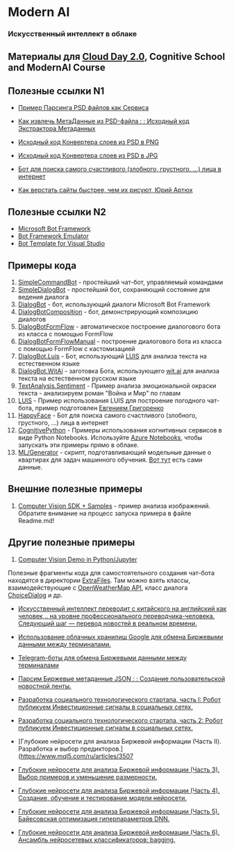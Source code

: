 ﻿# Modern AI
### Искусственный интеллект в облаке

## Материалы для [Cloud Day 2.0](https://github.com/evangelism/ModernAI/tree/v1.0.cloudday), Cognitive School and ModernAI Course

## Полезные ссылки N1
 * [Пример Парсинга PSD файлов как Сервиса](https://zeplin.io)

 * [Как извлечь МетаДанные из PSD-файла : : Исходный код Экстрактора Метаданных](https://docs.google.com/document/d/1loNuSXsm3kMWAPosGrMNexQKvTE-dqvjBRlMOxsQwx4/)

* [Исходный код Конвертера слоев из PSD в PNG](https://github.com/encontra/encontra-convert/blob/master/encontra-convert-psd/src/main/java/pt/inevo/encontra/convert/PSD2PNGConverter.java)

* [Исходный код Конвертера слоев из PSD в JPG](https://github.com/encontra/encontra-convert/blob/master/encontra-convert-psd/src/main/java/pt/inevo/encontra/convert/PSD2PNGConverter.java)

* [Бот для поиска самого счастливого (злобного, грустного, ...) лица в интернет](https://github.com/gridgentoo/BotModernAI/tree/master/HappyFace)

 * [Как верстать сайты быстрее, чем их рисуют, Юрий Артюх](https://www.youtube.com/watch?v=tdRuZfZW99A)


## Полезные ссылки N2
  * [Microsoft Bot Framework](http://botframework.com)
  * [Bot Framework Emulator](https://aka.ms/bf-bc-emulator)
  * [Bot Template for Visual Studio](http://aka.ms/bf-bc-vstemplate)

## Примеры кода

  1. [SimpleCommandBot](SimpleCommandBot) - простейший чат-бот, управляемый командами
  1. [SimpleDialogBot](SimpleDialogBot) - простейший бот, сохраняющий состояние для ведения диалога
  1. [DialogBot](DialogBot) - бот, использующий диалоги Microsoft Bot Framework 
  1. [DialogBotComposition](DialogBotComposition) - бот, демонстрирующий композицию диалогов
  1. [DialogBotFormFlow](DialogBotFormFlow) - автоматическое построение диалогового бота из класса с помощью FormFlow
  1. [DialogBotFormFlowManual](DialogBotFormFlowManual) - построение диалогового бота из класса с помощью FormFlow с кастомизацией
  1. [DialogBot.Luis](DialogBot.Luis) - Бот, использующий [LUIS](http://luis.ai) для анализа текста на естественном языке
  1. [DialogBot.WitAi](DialogBot.WitAi) - заготовка Бота, использующего [wit.ai](http://wit.ai) для анализа текста на естественном русском языке 
  1. [TextAnalysis.Sentiment](TextAnalysis.Sentiment) - Пример анализа эмоциональной окраски текста - анализируем роман "Война и Мир" по главам
  1. [LUIS](LUIS) - Пример использования LUIS для построение погодного чат-бота, пример подготовлен [Евгением Григоренко](http://github.com/evgri234)
  1. [HappyFace](HappyFace) - Бот для поиска самого счастливого (злобного, грустного, ...) лица в интернет
  10. [CognitivePython](CognitivePython) - Примеры использования когнитивных сервисов в виде Python Notebooks. Используйте [Azure Notebooks](http://notebooks.azure.com), чтобы запускать эти примеры прямо в облаке.
  10. [ML/Generator](ML/Generator) - скрипт, подготавливающий модельные данные о квартирах для задач машинного обучения. [Вот тут](https://github.com/evangelism/ModernAI/blob/master/ML/Generator/ApartmentData.csv) есть сами данные.

## Внешние полезные примеры

  1. [Computer Vision SDK + Samples](https://github.com/microsoft/cognitive-vision-windows) - пример анализа изображений. Обратите внимание на процесс запуска примера в файле Readme.md!

## Другие полезные примеры

  1. [Computer Vision Demo in Python/Jupyter](https://github.com/Microsoft/Cognitive-Vision-Python)
  
 Полезные фрагменты кода для самостоятельного создания чат-бота находятся в директории [ExtraFiles](ExtraFiles). Там можно
 взять классы, взаимодействующие с [OpenWeatherMap API](http://openweathermap.org), класс диалога [ChoiceDialog](ExtraFiles/ChoiceDialog.cs) и др.


* [Искусственный интеллект переводит с китайского на английский как человек,.. на уровне профессионального переводчика-человека. Следующий шаг — перевод новостей в реальном времени.](https://www.popmech.ru/technologies/news-415292-iskusstvennyy-intellekt-perevodit-s-kitayskogo-na-angliyskiy-kak-chelovek/)

* [Использование облачных хранилищ Google для обмена Биржевыми данными между терминалами.](https://www.mql5.com/ru/articles/3331)

* [Telegram-боты для обмена Биржевыми данными между терминалами](https://www.mql5.com/ru/articles/2355)

* [Парсим Биржевые метаданные JSON : : Создание пользовательской новостной ленты.](https://www.mql5.com/ru/articles/4149)

* [Разработка социального технологического стартапа, часть I: Робот публикуем Инвестиционные сигналы в социальных сетях.](https://www.mql5.com/ru/articles/925)

* [Разработка социального технологического стартапа, часть 2: Робот публикуем Инвестиционные сигналы в социальных сетях.](https://www.mql5.com/ru/articles/1044)

* [Глубокие нейросети для анализа Биржевой информации (Часть II). Разработка и выбор предикторов.](https://www.mql5.com/ru/articles/3507

* [Глубокие нейросети для анализа Биржевой информации (Часть 3). Выбор примеров и уменьшение размерности.](https://www.mql5.com/ru/articles/3526)

* [Глубокие нейросети для анализа Биржевой информации (Часть 4). Создание, обучение и тестирование модели нейросети.](https://www.mql5.com/ru/articles/3473)

* [Глубокие нейросети для анализа Биржевой информации (Часть 5). Байесовская  оптимизация гиперпараметров DNN.](https://www.mql5.com/ru/articles/4225)

* [Глубокие нейросети для анализа Биржевой информации (Часть 6). Ансамбль нейросетевых классификаторов: bagging.](https://www.mql5.com/ru/articles/4227)


 
